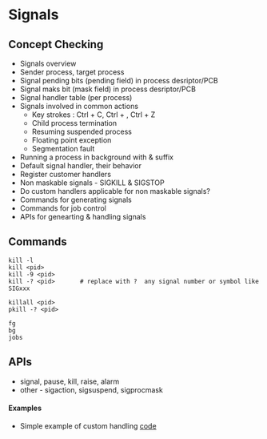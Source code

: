 # Signals

## Concept Checking
* Signals overview
* Sender process, target process
* Signal pending bits (pending field) in process desriptor/PCB
* Signal maks bit (mask field) in process desriptor/PCB
* Signal handler table (per process)
* Signals involved in common actions
  * Key strokes : Ctrl + C, Ctrl + \, Ctrl + Z
  * Child process termination
  * Resuming suspended process
  * Floating point exception
  * Segmentation fault
* Running a process in background with & suffix
* Default signal handler, their behavior
* Register customer handlers
* Non maskable signals - SIGKILL & SIGSTOP
* Do custom handlers applicable for non maskable signals?
* Commands for generating signals
* Commands for job control
* APIs for genearting & handling signals

## Commands
```
kill -l
kill <pid>
kill -9 <pid>
kill -? <pid>       # replace with ?  any signal number or symbol like SIGxxx

killall <pid>
pkill -? <pid>

fg
bg
jobs

```

## APIs
* signal, pause, kill, raise, alarm
* other - sigaction, sigsuspend, sigprocmask

#### Examples
* Simple example of custom handling [code](code/sigdemo.c)
